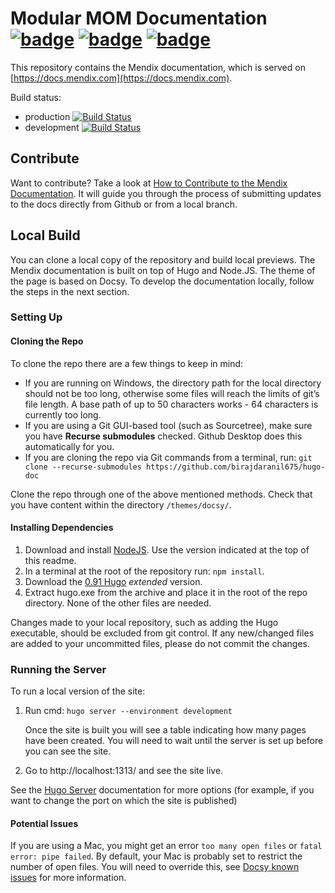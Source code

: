 # Modular MOM Documentation [![badge](https://img.shields.io/badge/hugo-0.91.0-green.svg)](https://gohugo.io/) [![badge](https://img.shields.io/badge/node-16.14.0-green.svg)](https://nodejs.org/en/) [![badge](https://img.shields.io/badge/docsy-0.1.0-green.svg)](https://www.docsy.dev/)

This repository contains the Mendix documentation, which is served on [https://docs.mendix.com](https://docs.mendix.com).

Build status:

* production [![Build Status](https://secure.travis-ci.org/mendix/docs.png?branch=production)](https://app.travis-ci.com/github/mendix/docs)
* development [![Build Status](https://secure.travis-ci.org/mendix/docs.png?branch=development)](https://app.travis-ci.com/github/mendix/docs)

## Contribute

Want to contribute? Take a look at [How to Contribute to the Mendix Documentation](https://docs.mendix.com/developerportal/community-tools/contribute-to-the-mendix-documentation). It will guide you through the process of submitting updates to the docs directly from Github or from a local branch.

## Local Build

You can clone a local copy of the repository and build local previews. The Mendix documentation is built on top of Hugo and Node.JS. The theme of the page is based on Docsy. To develop the documentation locally, follow the steps in the next section.

### Setting Up

#### Cloning the Repo

To clone the repo there are a few things to keep in mind:

* If you are running on Windows, the directory path for the local directory should not be too long, otherwise some files will reach the limits of git’s file length. A base path of up to 50 characters works - 64 characters is currently too long.
* If you are using a Git GUI-based tool (such as Sourcetree), make sure you have **Recurse submodules** checked. Github Desktop does this automatically for you.
* If you are cloning the repo via Git commands from a terminal, run: `git clone --recurse-submodules https://github.com/birajdaranil675/hugo-doc`

Clone the repo through one of the above mentioned methods. Check that you have content within the directory `/themes/docsy/`.

#### Installing Dependencies

1. Download and install [NodeJS](https://nodejs.org/en/download/). Use the version indicated at the top of this readme.
1. In a terminal at the root of the repository run: `npm install`.
1. Download the [0.91 Hugo](https://github.com/gohugoio/hugo/releases/tag/v0.91.0) *extended* version.
1. Extract hugo.exe from the archive and place it in the root of the repo directory. None of the other files are needed.

Changes made to your local repository, such as adding the Hugo executable, should be excluded from git control. If any new/changed files are added to your uncommitted files, please do not commit the changes.

### Running the Server

To run a local version of the site: 

1. Run cmd: `hugo server --environment development`

    Once the site is built you will see a table indicating how many pages have been created. You will need to wait until the server is set up before you can see the site.

2. Go to http://localhost:1313/  and see the site live.

See the [Hugo Server](https://gohugo.io/commands/hugo_server/) documentation for more options (for example, if you want to change the port on which the site is published)

#### Potential Issues

If you are using a Mac, you might get an error `too many open files` or `fatal error: pipe failed`. By default, your Mac is probably set to restrict the number of open files. You will need to override this, see [Docsy known issues](https://www.docsy.dev/docs/getting-started/#known-issues) for more information.
